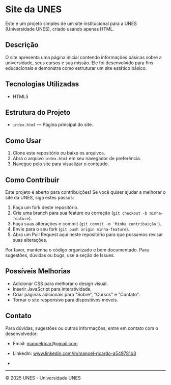 # Site da UNES
Este é um projeto simples de um site institucional para a UNES (Universidade UNES), criado usando apenas HTML.

## Descrição
O site apresenta uma página inicial contendo informações básicas sobre a universidade, seus cursos e sua missão. Ele foi desenvolvido para fins educacionais e demonstra como estruturar um site estático básico.

## Tecnologias Utilizadas
- HTML5

## Estrutura do Projeto
- `index.html` — Página principal do site.

## Como Usar
1. Clone este repositório ou baixe os arquivos.
2. Abra o arquivo `index.html` em seu navegador de preferência.
3. Navegue pelo site para visualizar o conteúdo.

## Como Contribuir
Este projeto é aberto para contribuições! Se você quiser ajudar a melhorar o site da UNES, siga estes passos:
1. Faça um fork deste repositório.
2. Crie uma branch para sua feature ou correção (`git checkout -b minha-feature`).
3. Faça suas alterações e commit (`git commit -m 'Minha contribuição'`).
4. Envie para o seu fork (`git push origin minha-feature`).
5. Abra um Pull Request aqui neste repositório para que possamos revisar suas alterações.

Por favor, mantenha o código organizado e bem documentado. Para sugestões, dúvidas ou bugs, use a seção de Issues.


## Possíveis Melhorias
- Adicionar CSS para melhorar o design visual.
- Inserir JavaScript para interatividade.
- Criar páginas adicionais para "Sobre", "Cursos" e "Contato".
- Tornar o site responsivo para dispositivos móveis.

## Contato

Para dúvidas, sugestões ou outras informações, entre em contato com o desenvolvedor:

- Email: manoelricar@gmail.com  
- LinkedIn: www.linkedin.com/in/manoel-ricardo-a549781b3


- 

---


© 2025 UNES - Universidade UNES
